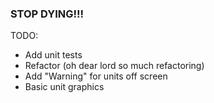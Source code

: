 ### STOP DYING!!! ###

TODO:
  * Add unit tests
  * Refactor (oh dear lord so much refactoring)
  * Add "Warning" for units off screen
  * Basic unit graphics
